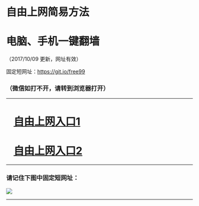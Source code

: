 ﻿# 自由上网简易方法

# 电脑、手机一键翻墙

（2017/10/09 更新，网址有效）

固定短网址：https://git.io/free99

### （微信如打不开，请转到浏览器打开）


***





# &nbsp;&nbsp; <a href="http://ft2384426301.fwq-tz-1001.info/fwqtz01.html?t=10090011756 " target="_blank">自由上网入口1</a>
# &nbsp;&nbsp; <a href="http://ft3261810125.fwq-tz-1002.info/fwqtz02.html?t=10090017945 " target="_blank">自由上网入口2</a>
***

### 请记住下图中固定短网址：

<img src="https://s3-us-west-2.amazonaws.com/fwq-1001/yjfq-20170905okok.png" /> 


***

